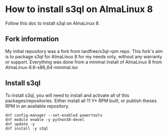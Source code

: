 # How to install s3ql on AlmaLinux 8

Follow this doc to install s3ql on AlmaLinux 8.

## Fork information

My initial repository was a fork from tardfree/s3ql-rpm repo.
This fork's aim is to package s3ql for AlmaLinux 8 for my needs only, without any warranty or support.
Everything was done from a minimal install of AlmaLinux 8 from AlmaLinux-8.6-x86_64-minimal.iso

## Install s3ql

To install s3ql, you will need to install and activate all of this packages/repositories.
Either install all 11 Y* RPM built, or publish theses RPM in an available repository.

```shell
dnf config-manager --set-enabled powertools
dnf module enable -y python38-devel
dnf update -y
dnf install -y s3ql
```
